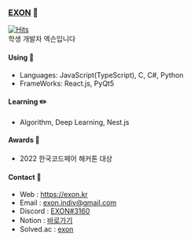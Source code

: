 ### [EXON](https://exon.kr) 👋

[![Hits](https://hits.seeyoufarm.com/api/count/incr/badge.svg?url=https%3A%2F%2Fgithub.com%2F1-EXON%2F1-EXON&count_bg=%23000000&title_bg=%23555555&icon=&icon_color=%23E7E7E7&title=+%EB%B0%A9%EB%AC%B8&edge_flat=false)](https://hits.seeyoufarm.com) <br>
학생 개발자 엑슨입니다

#### Using 🧪
- Languages: JavaScript(TypeScript), C, C#, Python
- FrameWorks: React.js, PyQt5

#### Learning ✏️
- Algorithm, Deep Learning, Nest.js

#### Awards 🥇
- 2022 한국코드페어 해커톤 대상

#### Contact 📢
- Web : https://exon.kr
- Email : exon.indiv@gmail.com
- Discord : [EXON#3160](https://discord.com/users/774607106732326922)
- Notion : [바로가기](https://www.notion.so/7f7538a11fe04e1fa2a98c12cf7065ed)
- Solved.ac : [exon](https://solved.ac/profile/exon)
